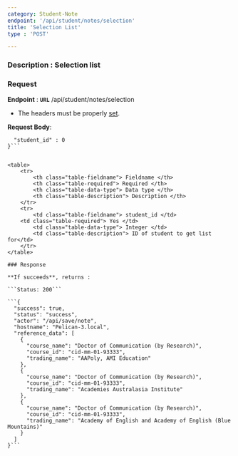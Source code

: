 ```yaml
---
category: Student-Note
endpoint: '/api/student/notes/selection'
title: 'Selection List'
type : 'POST'

---
```

### **Description** : Selection list

### Request

**Endpoint** : **`URL`** /api/student/notes/selection
* The headers must be properly [set](#/Info-setting-headers).

**Request Body**: 

```{
  "student_id" : 0
}```


<table>
	<tr>
		<th class="table-fieldname"> Fieldname </th>
		<th class="table-required"> Required </th>    
		<th class="table-data-type"> Data type </th>
		<th class="table-description"> Description </th>
	</tr>
	<tr>
		<td class="table-fieldname"> student_id </td>
    <td class="table-required"> Yes </td>
		<td class="table-data-type"> Integer </td>
		<td class="table-description"> ID of student to get list for</td>
	</tr>
</table>

### Response

**If succeeds**, returns : 

```Status: 200```

```{
  "success": true,
  "status": "success",
  "actor": "/api/save/note",
  "hostname": "Pelican-3.local",
  "reference_data": [
    {  
      "course_name": "Doctor of Communication (by Research)",
      "course_id": "cid-mm-01-93333",
      "trading_name": "AAPoly, AMI Education"
    },
    {
      "course_name": "Doctor of Communication (by Research)",
      "course_id": "cid-mm-01-93333",
      "trading_name": "Academies Australasia Institute"
    },
    {      
      "course_name": "Doctor of Communication (by Research)",
      "course_id": "cid-mm-01-93333",
      "trading_name": "Academy of English and Academy of English (Blue Mountains)"
    }
  ]
}```
